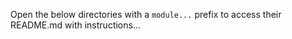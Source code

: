 Open the below directories with a <code>module...</code> prefix to access their README.md with instructions...
